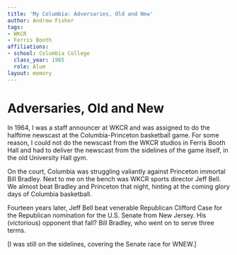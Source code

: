 ```yaml
---
title: 'My Columbia: Adversaries, Old and New'
author: Andrew Fisher
tags:
- WKCR
- Ferris Booth
affiliations:
- school: Columbia College
  class_year: 1965
  role: Alum
layout: memory
---
```


# Adversaries, Old and New

In 1964, I was a staff announcer at WKCR and was assigned to do the halftime newscast at the Columbia-Princeton basketball game.  For some reason, I could not do the newscast from the WKCR studios in Ferris Booth Hall and had to deliver the newscast from the sidelines of the game itself, in the old University Hall gym.

On the court, Columbia was struggling valiantly against Princeton immortal Bill Bradley.  Next to me on the bench was WKCR sports director Jeff Bell.  We almost beat Bradley and Princeton that night, hinting at the coming glory days of Columbia basketball.

Fourteen years later, Jeff Bell beat venerable Republican Clifford Case for the Republican nomination for the U.S. Senate from New Jersey.  His (victorious) opponent that fall?  Bill Bradley, who went on to serve three terms.

[I was still on the sidelines, covering the Senate race for WNEW.]
